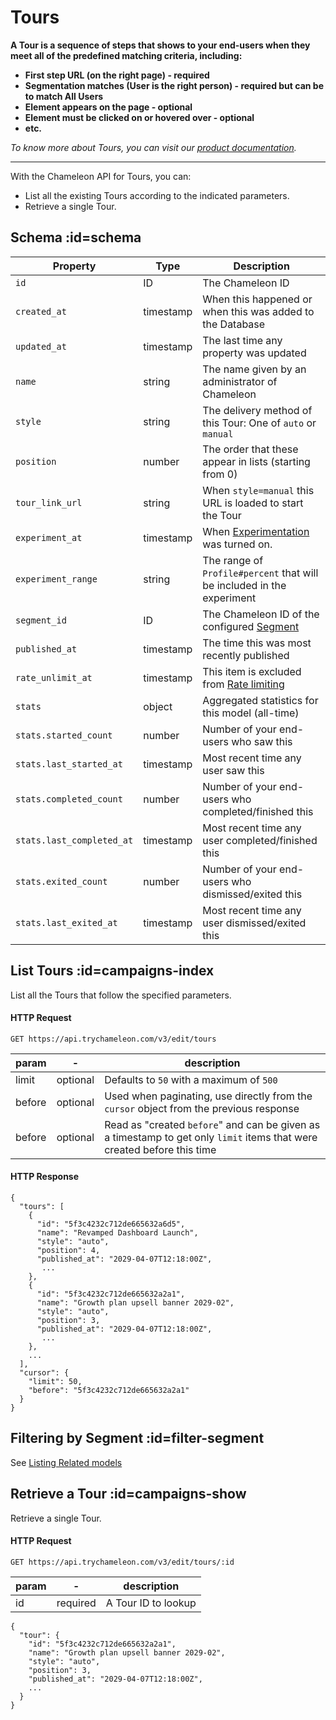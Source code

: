 # Tours

**A Tour is a sequence of steps that shows to your end-users when they meet all of the predefined matching criteria, including:**

- **First step URL (on the right page) - required**
- **Segmentation matches (User is the right person) - required but can be to match All Users**
- **Element appears on the page - optional**
- **Element must be clicked on or hovered over - optional**
- **etc.**

*To know more about Tours, you can visit our [product documentation](https://help.trychameleon.com/en/collections/74747-tours).*

------



With the Chameleon API for Tours, you can:

- List all the existing  Tours according to the indicated parameters.
- Retrieve a single  Tour.



## Schema :id=schema

| Property | Type | Description |
| --- | --- | --- |
| `id` | ID | The Chameleon ID |
| `created_at` | timestamp | When this happened or when this was added to the Database |
| `updated_at` | timestamp | The last time any property was updated |
| `name` | string | The name given by an administrator of Chameleon |
| `style` | string | The delivery method of this Tour: One of `auto` or `manual` |
| `position` | number | The order that these appear in lists (starting from 0) |
| `tour_link_url` | string | When `style=manual` this URL is loaded to start the Tour |
| `experiment_at` | timestamp | When [Experimentation](https://help.trychameleon.com/en/articles/1069709-a-b-testing-chameleon-tours) was turned on. |
| `experiment_range` | string | The range of `Profile#percent` that will be included in the experiment |
| `segment_id` | ID | The Chameleon ID of the configured [Segment](apis/segments.md?id=schema) |
| `published_at` | timestamp | The time this was most recently published |
| `rate_unlimit_at` | timestamp | This item is excluded from [Rate limiting](https://help.trychameleon.com/en/articles/3513345-rate-limiting-experiences) |
| `stats` | object | Aggregated statistics for this model (all-time) |
| `stats.started_count` | number | Number of your end-users who saw this |
| `stats.last_started_at` | timestamp | Most recent time any user saw this |
| `stats.completed_count` | number | Number of your end-users who completed/finished this |
| `stats.last_completed_at` | timestamp | Most recent time any user completed/finished this |
| `stats.exited_count` | number | Number of your end-users who dismissed/exited this |
| `stats.last_exited_at` | timestamp | Most recent time any user dismissed/exited this |

## List Tours :id=campaigns-index

List all the  Tours that follow the specified parameters.

#### HTTP Request

```
GET https://api.trychameleon.com/v3/edit/tours
```

| param  | -        | description                                                  |
| ------ | -------- | ------------------------------------------------------------ |
| limit  | optional | Defaults to `50` with a maximum of `500`                     |
| before | optional | Used when paginating, use directly from the `cursor` object from the previous response |
| before | optional | Read as "created `before`" and can be given as a timestamp to get only `limit` items that were created before this time |

#### HTTP Response

```
{
  "tours": [
    {
      "id": "5f3c4232c712de665632a6d5",
      "name": "Revamped Dashboard Launch",
      "style": "auto",
      "position": 4,
      "published_at": "2029-04-07T12:18:00Z",
       ...
    },
    {
      "id": "5f3c4232c712de665632a2a1",
      "name": "Growth plan upsell banner 2029-02",
      "style": "auto",
      "position": 3,
      "published_at": "2029-04-07T12:18:00Z",
       ...
    },
    ...
  ],
  "cursor": {
    "limit": 50,
    "before": "5f3c4232c712de665632a2a1"
  }
}
```

## Filtering by Segment :id=filter-segment

See [Listing Related models](apis/segments.md?id=segment-experiences-index)

## Retrieve a Tour :id=campaigns-show

Retrieve a single  Tour.

#### HTTP Request

```
GET https://api.trychameleon.com/v3/edit/tours/:id
```

| param | -        | description         |
| ----- | -------- | ------------------- |
| id    | required | A Tour ID to lookup |

```
{
  "tour": {
    "id": "5f3c4232c712de665632a2a1",
    "name": "Growth plan upsell banner 2029-02",
    "style": "auto",
    "position": 3,
    "published_at": "2029-04-07T12:18:00Z",
    ...
  }
}
```
